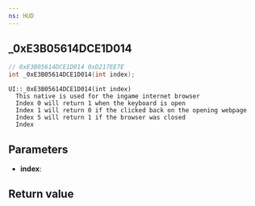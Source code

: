 ```yaml
---
ns: HUD
---
```

## _0xE3B05614DCE1D014

```c
// 0xE3B05614DCE1D014 0xD217EE7E
int _0xE3B05614DCE1D014(int index);
```

```
UI::_0xE3B05614DCE1D014(int index)  
  This native is used for the ingame internet browser
  Index 0 will return 1 when the keyboard is open
  Index 1 will return 0 if the clicked back on the opening webpage
  Index 5 will return 1 if the browser was closed
  Index 
```

## Parameters
* **index**: 

## Return value
